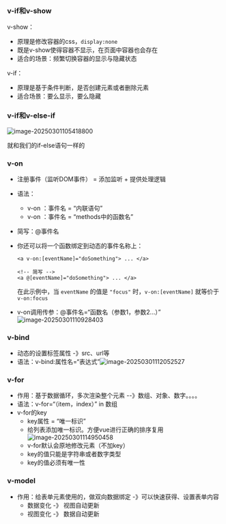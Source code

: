 ### v-if和v-show

v-show：

* 原理是修改容器的css，```display:none```
* 既是v-show使得容器不显示，在页面中容器也会存在
* 适合的场景：频繁切换容器的显示与隐藏状态

v-if：

* 原理是基于条件判断，是否创建元素或者删除元素
* 适合场景：要么显示，要么隐藏



### v-if和v-else-if

![image-20250301105418800](C:\Users\11988\AppData\Roaming\Typora\typora-user-images\image-20250301105418800.png)

就和我们的if-else语句一样的

### v-on

* 注册事件（监听DOM事件） = 添加监听 + 提供处理逻辑

* 语法：

  * v-on ：事件名 = “内联语句”
  * v-on ：事件名 = “methods中的函数名”

* 简写：@事件名

* 你还可以将一个函数绑定到动态的事件名称上：

  ```
  <a v-on:[eventName]="doSomething"> ... </a>
  
  <!-- 简写 -->
  <a @[eventName]="doSomething"> ... </a>
  ```

  在此示例中，当 `eventName` 的值是 `"focus"` 时，`v-on:[eventName]` 就等价于 `v-on:focus`

* v-on调用传参：@事件名=“函数名（参数1，参数2...）”![image-20250301110928403](C:\Users\11988\AppData\Roaming\Typora\typora-user-images\image-20250301110928403.png)

### v-bind

* 动态的设置标签属性 -》src、url等
* 语法：v-bind:属性名=“表达式”![image-20250301112052527](C:\Users\11988\AppData\Roaming\Typora\typora-user-images\image-20250301112052527.png)



### v-for

* 作用：基于数据循环，多次渲染整个元素  --》数组、对象、数字。。。。
* 语法：v-for=“（item，index）” in 数组
* v-for的key
  * key属性 = “唯一标识”
  * 给列表添加唯一标识。方便vue进行正确的排序复用![image-20250301114950458](C:\Users\11988\AppData\Roaming\Typora\typora-user-images\image-20250301114950458.png)
  * v-for默认会原地修改元素（不加key）
  * key的值只能是字符串或者数字类型
  * key的值必须有唯一性



### v-model

* 作用：给表单元素使用的，做双向数据绑定 -》可以快速获得、设置表单内容
  * 数据变化 -》 视图自动更新
  * 视图变化 -》 数据自动更新